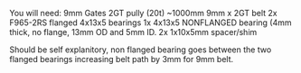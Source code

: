 You will need:
  9mm Gates 2GT pully (20t)
  ~1000mm 9mm x 2GT belt
  2x F965-2RS flanged 4x13x5 bearings
  1x 4x13x5 NONFLANGED bearing (4mm thick, no flange, 13mm OD and 5mm ID. 
  2x 1x10x5mm spacer/shim

Should be self explanitory, non flanged bearing goes between the two flanged bearings increasing belt path by 3mm for 9mm belt. 
